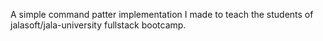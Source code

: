 A simple command patter implementation I made to teach the students of jalasoft/jala-university fullstack bootcamp.
